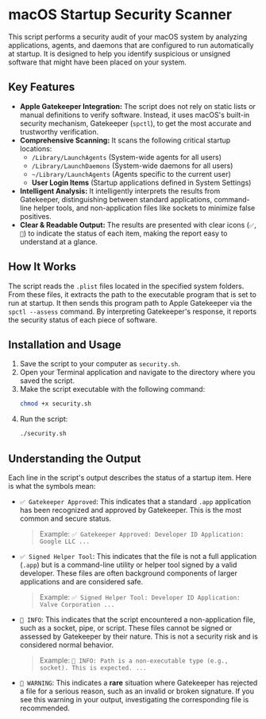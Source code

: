 # macOS Startup Security Scanner

This script performs a security audit of your macOS system by analyzing applications, agents, and daemons that are configured to run automatically at startup. It is designed to help you identify suspicious or unsigned software that might have been placed on your system.

## Key Features

-   **Apple Gatekeeper Integration:** The script does not rely on static lists or manual definitions to verify software. Instead, it uses macOS's built-in security mechanism, Gatekeeper (`spctl`), to get the most accurate and trustworthy verification.
-   **Comprehensive Scanning:** It scans the following critical startup locations:
    -   `/Library/LaunchAgents` (System-wide agents for all users)
    -   `/Library/LaunchDaemons` (System-wide daemons for all users)
    -   `~/Library/LaunchAgents` (Agents specific to the current user)
    -   **User Login Items** (Startup applications defined in System Settings)
-   **Intelligent Analysis:** It intelligently interprets the results from Gatekeeper, distinguishing between standard applications, command-line helper tools, and non-application files like sockets to minimize false positives.
-   **Clear & Readable Output:** The results are presented with clear icons (`✅`, `🤔`) to indicate the status of each item, making the report easy to understand at a glance.

## How It Works

The script reads the `.plist` files located in the specified system folders. From these files, it extracts the path to the executable program that is set to run at startup. It then sends this program path to Apple Gatekeeper via the `spctl --assess` command. By interpreting Gatekeeper's response, it reports the security status of each piece of software.

## Installation and Usage

1.  Save the script to your computer as `security.sh`.
2.  Open your Terminal application and navigate to the directory where you saved the script.
3.  Make the script executable with the following command:
    ```sh
    chmod +x security.sh
    ```
4.  Run the script:
    ```sh
    ./security.sh
    ```

## Understanding the Output

Each line in the script's output describes the status of a startup item. Here is what the symbols mean:

-   `✅ Gatekeeper Approved`: This indicates that a standard `.app` application has been recognized and approved by Gatekeeper. This is the most common and secure status.
    > Example: `✅ Gatekeeper Approved: Developer ID Application: Google LLC ...`

-   `✅ Signed Helper Tool`: This indicates that the file is not a full application (`.app`) but is a command-line utility or helper tool signed by a valid developer. These files are often background components of larger applications and are considered safe.
    > Example: `✅ Signed Helper Tool: Developer ID Application: Valve Corporation ...`

-   `🤔 INFO`: This indicates that the script encountered a non-application file, such as a socket, pipe, or script. These files cannot be signed or assessed by Gatekeeper by their nature. This is not a security risk and is considered normal behavior.
    > Example: `🤔 INFO: Path is a non-executable type (e.g., socket). This is expected. ...`

-   `🚨 WARNING`: This indicates a **rare** situation where Gatekeeper has rejected a file for a serious reason, such as an invalid or broken signature. If you see this warning in your output, investigating the corresponding file is recommended.
